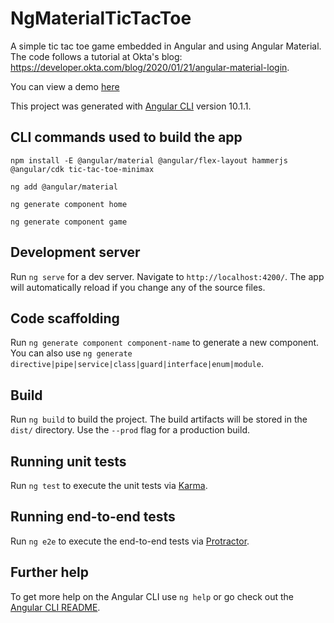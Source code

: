 # NgMaterialTicTacToe

A simple tic tac toe game embedded in Angular and using Angular Material. The code follows a tutorial at Okta's blog: https://developer.okta.com/blog/2020/01/21/angular-material-login.

You can view a demo [here](https://ng-material-tic-tac-toe.web.app/)

This project was generated with [Angular CLI](https://github.com/angular/angular-cli) version 10.1.1.

## CLI commands used to build the app

`npm install -E @angular/material @angular/flex-layout hammerjs @angular/cdk tic-tac-toe-minimax`

`ng add @angular/material`

`ng generate component home`

`ng generate component game`

## Development server

Run `ng serve` for a dev server. Navigate to `http://localhost:4200/`. The app will automatically reload if you change any of the source files.

## Code scaffolding

Run `ng generate component component-name` to generate a new component. You can also use `ng generate directive|pipe|service|class|guard|interface|enum|module`.

## Build

Run `ng build` to build the project. The build artifacts will be stored in the `dist/` directory. Use the `--prod` flag for a production build.

## Running unit tests

Run `ng test` to execute the unit tests via [Karma](https://karma-runner.github.io).

## Running end-to-end tests

Run `ng e2e` to execute the end-to-end tests via [Protractor](http://www.protractortest.org/).

## Further help

To get more help on the Angular CLI use `ng help` or go check out the [Angular CLI README](https://github.com/angular/angular-cli/blob/master/README.md).
